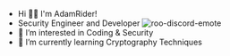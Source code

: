 - Hi 👋🏼 I'm AdamRider!
- Security Engineer and Developer ![roo-discord-emote](https://github.com/AdamRider/AdamRider/assets/115691689/da9143fe-05e4-4112-b7e2-08929dde2331)
- 👀 I’m interested in Coding & Security
- 🌱 I’m currently learning Cryptography Techniques

<!---
AdamRider/AdamRider is a ✨ special ✨ repository because its `README.md` (this file) appears on your GitHub profile.
You can click the Preview link to take a look at your changes.
--->
